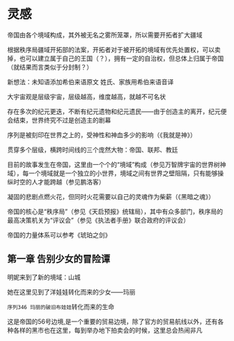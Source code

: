 # 灵感

<!-- 秩序局：能源动力应对部部长A 有个愿望，就是种太阳

太阳计划通过后，遗物管理部和缄默者之塔共同监管的`序列93 沉眠太阳`被送到了A手上

但是，计划并没有像想想的一样发展

某一天，突然出现一伙恐怖组织（结社）对帝国边境的多个贸易城市发动了攻击，大量的高级战斗力都被派出去支援了，此时秩序局内部的防御力也降到了最低

于是，A就被人借着这个机会污染了

A在感染模因病毒后，从小到大的愿望被扭曲了

“种太阳”真的如同儿歌一样，种下一个太阳，一个挂在冬天，一个挂在晚上...等等

但由于表现在外在的，如同A 当时所说的一样，所以并没有引起太大的怀疑

而后，当所有的太阳都被种好后，“沉眠太阳”苏醒了

`序列5 活太阳·明妮阿波利亚`诞生

初生无知的她，只是独立的行于世间游历，但很快就被帝国的乱象感到厌恶

而后她离开了帝国，前往更多国家，比如联邦，比如教廷

但是，无一例外的，这些地方也都是一样的烂，谈不上谁比谁好

此后，他来到了造物神殿，收到了造物主的意志，开始灭世 -->

<!-- 
他看到了黑影，灵魂发出了尖啸
圣者 约伯
一瞬间，庞大的知识将他的灵魂撑炸
他看到约伯的一个片段 -->
<!-- 
那是约伯从创造主神国，成为圣徒以后的某个经历，他看到了世界沙盒的本质，知道了作为培养基上诞生的必然命运

于是约伯回到大陆，结合自身的领悟，神性足够强的时候，自然会诞生灵智，所以约伯通过一系列几乎不可复制的手段，和“培养皿皿盖”达成了契约

其为“约伯的契约”，亦称玛娜法典（因为契约内容导致了当时荒芜的世界出现了玛娜） -->

<!-- 约伯唤醒了沉眠太阳，序列5 日冕 明妮阿波利亚诞生 -->


帝国由各个境域构成，其外被无名之雾所笼罩，所以需要开拓者扩大疆域

根据秩序局疆域开拓部的法案，开拓者对于被开拓的境域有优先处置权，可以卖掉，也可以建立属于自己的王国（？），拥有一定的自治权，但总体上归属于帝国（就结果而言类似于分封制？）



新想法：未知语添加希伯来语原文
姓氏、家族用希伯来语音译

大宇宙观是层级宇宙，层级越高，维度越高，就越不可名状

存在多次的纪元更迭，不断有纪元遗物和纪元遗民——由于创造主的离开，纪元便会结束，世界终究不过是创造主的剧幕

序列是被刻印在世界之上的，受神性和神血多少的影响（《我就是神》）

贯穿多个层级，横跨时间线的三个庞然大物：帝国、联邦、教廷

目前的故事发生在帝国，这里由一个个的“境域”构成（参见万智牌宇宙的世界树神域），每一个境域就是一个独立的小世界，境域之间有世界之壁阻隔，只有能够操纵时空的人才能跨越（参见鹏洛客）

凝固的悲剧点燃火花，但同时火花需要以自己的灵魂作为柴薪（《黑暗之魂》）

帝国的核心是“秩序局”（参见《天启预报》统辖局），其中有众多部门，秩序局的最高决策机关为“评议会”（参见《执法者手册》联合政府的评议会）

帝国的力量体系可以参考《琥珀之剑》



## 第一章 告别少女的冒险谭

明妮来到了新的境域：山城

她在这里见到了洋娃娃转化而来的少女——玛丽

`序列346 玛丽的破旧布娃娃`转化而来的生命



这是帝国的56号边境,是一个重要的贸易边境，除了官方的贸易航线以外，还有各种各样的黑市也在这里，每到举办地下拍卖会的时候，这里总会热闹非凡

